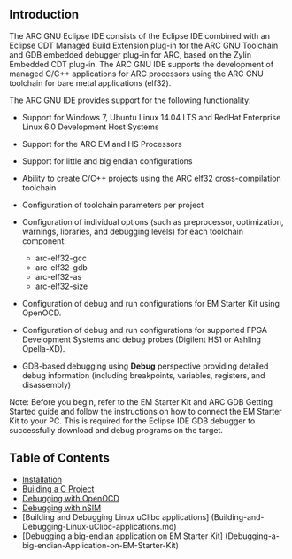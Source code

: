 Introduction
------------

The ARC GNU Eclipse IDE consists of the Eclipse IDE combined with an Eclipse
CDT Managed Build Extension plug-in for the ARC GNU Toolchain and GDB embedded
debugger plug-in for ARC, based on the Zylin Embedded CDT plug-in.  The ARC GNU
IDE supports the development of managed C/C++ applications for ARC processors
using the ARC GNU toolchain for bare metal applications (elf32).

The ARC GNU IDE provides support for the following functionality:

* Support for Windows 7, Ubuntu Linux 14.04 LTS and RedHat Enterprise Linux 6.0
Development Host Systems

* Support for the ARC EM and HS Processors

* Support for little and big endian configurations

* Ability to create C/C++ projects using the ARC elf32 cross-compilation
 toolchain

* Configuration of toolchain parameters per project

* Configuration of individual options (such as preprocessor, optimization, warnings, libraries, and debugging levels) for each toolchain component:
	+ arc-elf32-gcc
	+ arc-elf32-gdb
	+ arc-elf32-as
	+ arc-elf32-size

* Configuration of debug and run configurations for EM Starter Kit using
 OpenOCD.

* Configuration of debug and run configurations for supported FPGA Development
 Systems and debug probes (Digilent HS1 or Ashling Opella-XD).

* GDB-based debugging using  **Debug**  perspective providing detailed debug
 information (including breakpoints, variables, registers, and disassembly)

Note: Before you begin, refer to the EM Starter Kit and ARC GDB Getting Started
guide and follow the instructions on how to connect the EM Starter Kit to your
PC.  This is required for the Eclipse IDE GDB debugger to successfully download
and debug programs on the target.


Table of Contents
-----------------

* [Installation](Installation)
* [Building a C Project](Building-a-C-Project)
* [Debugging with OpenOCD](Debugging-with-OpenOCD)
* [Debugging with nSIM](Debugging-with-nSIM)
* [Building and Debugging Linux uClibc applications]
  (Building-and-Debugging-Linux-uClibc-applications.md)
* [Debugging a big-endian application on EM Starter Kit]
  (Debugging-a-big-endian-Application-on-EM-Starter-Kit)

